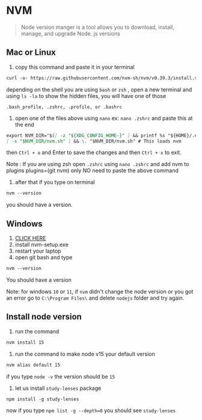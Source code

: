 # NVM

> Node version manger is a tool allows you to download, install, manage, and
> upgrade Node. js versions

## Mac or Linux

1. copy this command and paste it in your terminal

```Markdown
curl -o- https://raw.githubusercontent.com/nvm-sh/nvm/v0.39.3/install.sh | bash
```

depending on the shell you are using `bash` or `zsh` , open a new terminal and
using `ls -la` to show the hidden files, you will have one of those

`.bash_profile, .zshrc, .profile, or .bashrc`

1. open one of the files above using `nano` ex: `nano .zshrc` and paste this at
   the end

```Markdown
export NVM_DIR="$([ -z "${XDG_CONFIG_HOME-}" ] && printf %s "${HOME}/.nvm" || printf %s "${XDG_CONFIG_HOME}/nvm")"
[ -s "$NVM_DIR/nvm.sh" ] && \. "$NVM_DIR/nvm.sh" # This loads nvm
```

then `Ctrl + o` and Enter to save the changes and then `Ctrl + x` to exit.

Note : If you are using zsh open `.zshrc` using `nano .zshrc` and add nvm to
plugins plugins=(git nvm) only NO need to paste the above command

1. after that if you type on terminal

```Markdown
nvm --version
```

you should have a version.

## Windows

1. [CLICK HERE](https://github.com/coreybutler/nvm-windows/releases)
2. install nvm-setup.exe
3. restart your laptop
4. open git bash and type

```Markdown
nvm --version
```

You should have a version

Note: for windows `10` or `11`, if `nvm` didn't change the node version or you
got an error go to `C:\Program Files\` and delete `nodejs` folder and try again.

## Install node version

1. run the command

```Markdown
nvm install 15
```

1. run the command to make node v15 your default version

```Markdown
nvm alias default 15
```

if you type `node -v` the version should be `15`

1. let us install `study-lenses` package

```Markdown
npm install -g study-lenses
```

now if you type `npm list -g --depth=0` you should see `study-lenses`

